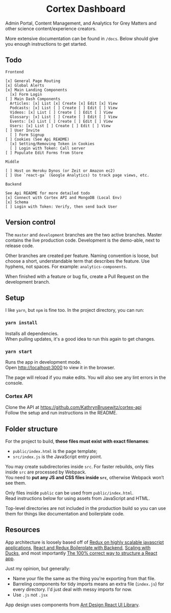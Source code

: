 <h1 align="center">
  Cortex Dashboard
</h1>

Admin Portal, Content Management, and Analytics for Grey Matters and other science content/experience creators.

More extensive documentation can be found in `/docs`. Below should give you enough instructions to get started.

## Todo

```
Frontend

[x] General Page Routing  
[x] Global Alerts  
[x] Main Landing Components  
  [x] Form Login
[ ] Main Dash Components   
  Articles: [x] List [x] Create [x] Edit [x] View  
  Podcasts: [x] List [ ] Create [ ] Edit [ ] View  
  Videos: [x] List [ ] Create [ ] Edit [ ] View  
  Glossary: [x] List [ ] Create [ ] Edit [ ] View  
  Events: [x] List [ ] Create [ ] Edit [ ] View  
  Users: [x] List [ ] Create [ ] Edit [ ] View  
[ ] User Invite
  [ ] Form Signup
[ ] Cookies (See Api README)
  [x] Setting/Removing Token in Cookies
  [ ] Login with Token: Call server
[ ] Populate Edit Forms from Store

Middle

[ ] Host on Heroku Dynos (or Zeit or Amazon ec2)
[ ] Use `react-ga` (Google Analytics) to track page views, etc.

Backend

See Api README for more detailed todo
[x] Connect with Cortex API and MongoDB (Local Env)  
[x] Schema
[ ] Login with Token: Verify, then send back User
```

## Version control

The `master` and `development` branches are the two active branches. Master contains the live production code. Development is the demo-able, next to release code.

Other branches are created per feature. Naming convention is loose, but choose a short, understandable term that describes the feature. Use hyphens, not spaces. For example: `analytics-components`.

When finished with a feature or bug fix, create a Pull Request on the development branch.

## Setup

I like `yarn`, but `npm` is fine too. In the project directory, you can run:

### `yarn install`

Installs all dependencies.<br>
When pulling updates, it's a good idea to run this again to get changes.

### `yarn start`

Runs the app in development mode.<br>
Open [http://localhost:3000](http://localhost:3000) to view it in the browser.

The page will reload if you make edits. You will also see any lint errors in the console.

### Cortex API

Clone the API at https://github.com/KathrynBrusewitz/cortex-api<br>
Follow the setup and run instructions in the README.

## Folder structure

For the project to build, **these files must exist with exact filenames**:

* `public/index.html` is the page template;
* `src/index.js` is the JavaScript entry point.

You may create subdirectories inside `src`. For faster rebuilds, only files inside `src` are processed by Webpack.<br>
You need to **put any JS and CSS files inside `src`**, otherwise Webpack won’t see them.

Only files inside `public` can be used from `public/index.html`.<br>
Read instructions below for using assets from JavaScript and HTML.

Top-level directories are not included in the production build so you can use them for things like documentation and boilerplate code.

## Resources

App architecture is loosely based off of
[Redux on highly scalable javascript applications](https://medium.com/@alexmngn/how-to-use-redux-on-highly-scalable-javascript-applications-4e4b8cb5ef38), [React and Redux Boilerplate with Backend](http://jasonwatmore.com/post/2017/09/16/react-redux-user-registration-and-login-tutorial-example#private-route-jsx), [Scaling with Ducks](https://medium.freecodecamp.org/scaling-your-redux-app-with-ducks-6115955638be), and most importantly [The 100% correct way to structure a React app](https://hackernoon.com/the-100-correct-way-to-structure-a-react-app-or-why-theres-no-such-thing-3ede534ef1ed).

Just my opinion, but generally:
- Name your file the same as the thing you're exporting from that file.
- Barreling components for tidy imports means an extra file (`index.js`) for every directory. I'd just deal with messy imports for now.
- Use `.js` not `.jsx`

App design uses components from [Ant Design React UI Library](https://ant.design).
